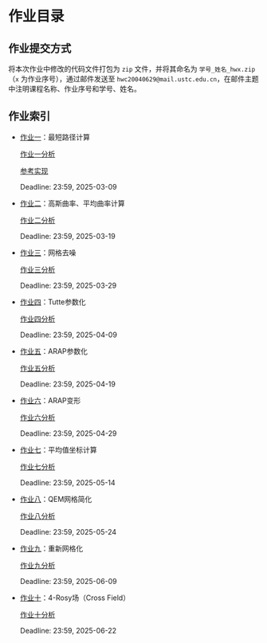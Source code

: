 # 作业目录

## 作业提交方式

将本次作业中修改的代码文件打包为 `zip` 文件，并将其命名为 `学号_姓名_hwx.zip`（`x` 为作业序号），通过邮件发送至 `hwc20040629@mail.ustc.edu.cn`，在邮件主题中注明课程名称、作业序号和学号、姓名。

## 作业索引

- [作业一](./assignment1/README.md)：最短路径计算 

  [作业一分析](./assignment1/analysis.md)

  [参考实现](./assignment1/node_shortest_path.cpp)

  Deadline: 23:59, 2025-03-09

- [作业二](./assignment2/README.md)：高斯曲率、平均曲率计算

  [作业二分析](./assignment2/analysis.md)

  Deadline: 23:59, 2025-03-19

- [作业三](./assignment3/README.md)：网格去噪 

  [作业三分析](./assignment3/analysis.md)

  Deadline: 23:59, 2025-03-29

- [作业四](./assignment4/README.md)：Tutte参数化

  [作业四分析](./assignment4/analysis.md)

  Deadline: 23:59, 2025-04-09

- [作业五](./assignment5/README.md)：ARAP参数化 

  [作业五分析](./assignment5/analysis.md)

  Deadline: 23:59, 2025-04-19

- [作业六](./assignment6/README.md)：ARAP变形 

  [作业六分析](./assignment6/analysis.md)

  Deadline: 23:59, 2025-04-29

- [作业七](./assignment7/README.md)：平均值坐标计算 

  [作业七分析](./assignment7/analysis.md)

  Deadline: 23:59, 2025-05-14

- [作业八](./assignment8/README.md)：QEM网格简化

  [作业八分析](./assignment8/analysis.md)

  Deadline: 23:59, 2025-05-24

- [作业九](./assignment9/README.md)：重新网格化

  [作业九分析](./assignment9/analysis.md)

  Deadline: 23:59, 2025-06-09

- [作业十](./assignment10/README.md)：4-Rosy场（Cross Field）

  [作业十分析](./assignment10/analysis.md)

  Deadline: 23:59, 2025-06-22